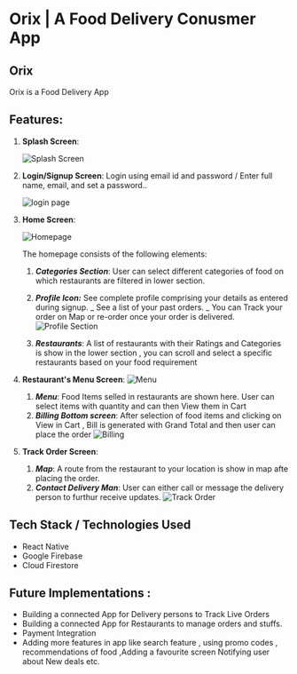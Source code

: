 # Orix | A Food Delivery Conusmer App

## Orix

Orix is a Food Delivery App

## Features:

1. **Splash Screen**:

   ![Splash Screen](https://user-images.githubusercontent.com/56025388/130991698-fe4080d8-4d92-4e24-961f-3bb4bc5bb2cf.png 'Splash Screen')

2. **Login/Signup Screen**: Login using email id and password / Enter full name, email, and set a password..

   ![login page](https://user-images.githubusercontent.com/56025388/130991772-1945e057-1024-4b42-91e4-86a8dfe84c9d.png 'Authentication screens')

3. **Home Screen**:

   ![Homepage](https://user-images.githubusercontent.com/56025388/130991748-05eff4ec-dfb1-4f81-a3fd-e2bf820bc608.png 'Homescreen')

   The homepage consists of the following elements:

   1. **_Categories Section_**: User can select different categories of food on which restaurants are filtered in lower section.
   2. **_Profile Icon:_** See complete profile comprising your details as entered during signup.
      _ See a list of your past orders.
      _ You can Track your order on Map or re-order once your order is delivered.
      ![Profile Section](https://user-images.githubusercontent.com/56025388/130991696-20eec720-95a7-419b-ada9-dbd3ece29464.png 'Profile page')

   3. **_Restaurants_**: A list of restaurants with their Ratings and Categories is show in the lower section , you can scroll and select a specific restaurants based on your food requirement

4. **Restaurant's Menu Screen**:
   ![Menu](https://user-images.githubusercontent.com/56025388/130991669-ff523b66-a2e5-4662-854d-c3db441c1446.png 'Menu Screen')

   1. **_Menu_**: Food Items selled in restaurants are shown here. User can select items with quantity and can then View them in Cart
   2. **_Billing Bottom screen_**: After selection of food items and clicking on View in Cart , Bill is generated with Grand Total and then user can place the order
      ![Billing](https://user-images.githubusercontent.com/56025388/130991723-f7f7322d-75bf-44ae-9915-2c1263be6153.png 'Billing screen')

5. **Track Order Screen**:
   1. **_Map_**: A route from the restaurant to your location is show in map afte placing the order.
   2. **_Contact Delivery Man_**: User can either call or message the delivery person to furthur receive updates.
      ![Track Order](https://user-images.githubusercontent.com/56025388/130991704-c6b560b3-e26c-43c9-a915-4b7959a6c588.png 'Track Order Screen')

## Tech Stack / Technologies Used

- React Native
- Google Firebase
- Cloud Firestore

## Future Implementations :

- Building a connected App for Delivery persons to Track Live Orders
- Building a connected App for Restaurants to manage orders and stuffs.
- Payment Integration
- Adding more features in app like search feature , using promo codes , recommendations of food ,Adding a favourite screen Notifying user about New deals etc.

